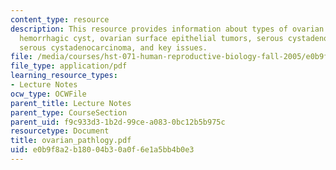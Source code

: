 ```yaml
---
content_type: resource
description: This resource provides information about types of ovarian tumors, fibrothecomas,
  hemorrhagic cyst, ovarian surface epithelial tumors, serous cystadenoma, papillary
  serous cystadenocarcinoma, and key issues.
file: /media/courses/hst-071-human-reproductive-biology-fall-2005/e0b9f8a2b18004b30a0f6e1a5bb4b0e3_ovarian_pathlogy.pdf
file_type: application/pdf
learning_resource_types:
- Lecture Notes
ocw_type: OCWFile
parent_title: Lecture Notes
parent_type: CourseSection
parent_uid: f9c933d3-1b2d-99ce-a083-0bc12b5b975c
resourcetype: Document
title: ovarian_pathlogy.pdf
uid: e0b9f8a2-b180-04b3-0a0f-6e1a5bb4b0e3
---
```


